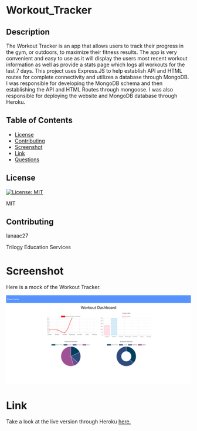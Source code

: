 # Workout_Tracker
## Description

The Workout Tracker is an app that allows users to track their progress in the gym, or outdoors, to maximize their fitness results. The app is very convenient and easy to use as it will display the users most recent workout information as well as provide a stats page which logs all workouts for the last 7 days. This project uses Express.JS to help establish API and HTML routes for complete connectivity and utilizes a database through MongoDB. I was responsible for developing the MongoDB schema and then establishing the API and HTML Routes through mongoose. I was also responsible for deploying the website and MongoDB database through Heroku.

## Table of Contents

* [License](#license)
* [Contributing](#contributing)
* [Screenshot](#screenshot)
* [Link](#link)
* [Questions](#questions)

## License

[![License: MIT](https://img.shields.io/badge/License-MIT-yellow.svg)](https://opensource.org/licenses/MIT)

MIT

## Contributing

Ianaac27

Trilogy Education Services

# Screenshot
Here is a mock of the Workout Tracker.

![Workout_Tracker](public/screenshot.png)

# Link
Take a look at the live version through Heroku [here.](https://workout-tracker-ifc.herokuapp.com/)
